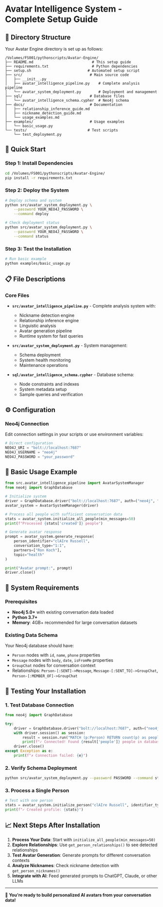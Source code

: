 # Avatar Intelligence System - Complete Setup Guide

## 📁 Directory Structure

Your Avatar Engine directory is set up as follows:

```
/Volumes/FS001/pythonscripts/Avatar-Engine/
├── README.md                           # This setup guide
├── requirements.txt                    # Python dependencies  
├── setup.sh                          # Automated setup script
├── src/                               # Main source code
│   ├── __init__.py
│   ├── avatar_intelligence_pipeline.py    # Complete analysis pipeline
│   └── avatar_system_deployment.py        # Deployment and management
├── sql/                               # Database files
│   └── avatar_intelligence_schema.cypher  # Neo4j schema
├── docs/                              # Documentation
│   ├── relationship_inference_guide.md
│   ├── nickname_detection_guide.md
│   └── usage_examples.md
├── examples/                          # Usage examples
│   └── basic_usage.py
└── tests/                            # Test scripts
    └── test_deployment.py
```

## 🚀 Quick Start

### Step 1: Install Dependencies

```bash
cd /Volumes/FS001/pythonscripts/Avatar-Engine/
pip install -r requirements.txt
```

### Step 2: Deploy the System

```bash
# Deploy schema and system
python src/avatar_system_deployment.py \
    --password YOUR_NEO4J_PASSWORD \
    --command deploy

# Check deployment status
python src/avatar_system_deployment.py \
    --password YOUR_NEO4J_PASSWORD \
    --command status
```

### Step 3: Test the Installation

```bash
# Run basic example
python examples/basic_usage.py
```

## 📋 File Descriptions

### Core Files

- **`src/avatar_intelligence_pipeline.py`** - Complete analysis system with:
  - Nickname detection engine
  - Relationship inference engine  
  - Linguistic analysis
  - Avatar generation pipeline
  - Runtime system for fast queries

- **`src/avatar_system_deployment.py`** - System management:
  - Schema deployment
  - System health monitoring
  - Maintenance operations

- **`sql/avatar_intelligence_schema.cypher`** - Database schema:
  - Node constraints and indexes
  - System metadata setup
  - Sample queries and verification

## ⚙️ Configuration

### Neo4j Connection

Edit connection settings in your scripts or use environment variables:

```python
# Direct configuration
NEO4J_URI = "bolt://localhost:7687"
NEO4J_USERNAME = "neo4j" 
NEO4J_PASSWORD = "your_password"
```

## 🎯 Basic Usage Example

```python
from src.avatar_intelligence_pipeline import AvatarSystemManager
from neo4j import GraphDatabase

# Initialize system
driver = GraphDatabase.driver("bolt://localhost:7687", auth=("neo4j", "password"))
avatar_system = AvatarSystemManager(driver)

# Process all people with sufficient conversation data
stats = avatar_system.initialize_all_people(min_messages=50)
print(f"Processed {stats['created']} people")

# Generate avatar response
prompt = avatar_system.generate_response(
    person_identifier="clAIre Russell",
    conversation_type="1:1",
    partners=["Ron Koch"],
    topic="health"
)

print("Avatar prompt:", prompt)
driver.close()
```

## 🔧 System Requirements

### Prerequisites
- **Neo4j 5.0+** with existing conversation data loaded
- **Python 3.7+** 
- **Memory**: 4GB+ recommended for large conversation datasets

### Existing Data Schema
Your Neo4j database should have:
- `Person` nodes with `id`, `name`, `phone` properties
- `Message` nodes with `body`, `date`, `isFromMe` properties  
- `GroupChat` nodes for conversation context
- Relationships: `Person-[:SENT]->Message`, `Message-[:SENT_TO]->GroupChat`, `Person-[:MEMBER_OF]->GroupChat`

## 🧪 Testing Your Installation

### 1. Test Database Connection
```python
from neo4j import GraphDatabase

try:
    driver = GraphDatabase.driver("bolt://localhost:7687", auth=("neo4j", "password"))
    with driver.session() as session:
        result = session.run("MATCH (p:Person) RETURN count(p) as people").single()
        print(f"✓ Connected! Found {result['people']} people in database")
    driver.close()
except Exception as e:
    print(f"✗ Connection failed: {e}")
```

### 2. Verify Schema Deployment
```bash
python src/avatar_system_deployment.py --password PASSWORD --command status
```

### 3. Process a Single Person
```python
# Test with one person
stats = avatar_system.initialize_person("clAIre Russell", identifier_type="name")
print(f"✓ Created profile: {stats}")
```

## 📈 Next Steps After Installation

1. **Process Your Data**: Start with `initialize_all_people(min_messages=50)`
2. **Explore Relationships**: Use `get_person_relationships()` to see detected relationships
3. **Test Avatar Generation**: Generate prompts for different conversation contexts
4. **Analyze Nicknames**: Check nickname detection with `get_person_nicknames()`
5. **Integrate with AI**: Feed generated prompts to ChatGPT, Claude, or other LLMs

---

🎉 **You're ready to build personalized AI avatars from your conversation data!**
